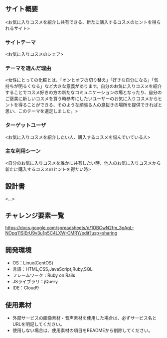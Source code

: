 # <COSME BOX>

## サイト概要
<お気に入りコスメを紹介し共有できる、新たに購入するコスメのヒントを得られるサイト>

### サイトテーマ
<お気に入りコスメのシェア>

### テーマを選んだ理由
<女性にとっての化粧とは、「オンとオフの切り替え」「好きな自分になる」「気持ちが明るくなる」など大きな意義があります。自分のお気に入りコスメを紹介することでコスメ好きの方の新たなコミュニケーションの場となったり、自分のご褒美に新しいコスメを買う時参考にしたいユーザーのお気に入りコスメからヒントを得ることができる、そのような頑張る人の息抜きの場所を提供できればと思い、このテーマを選定しました。>

### ターゲットユーザ
<お気に入りコスメを紹介したい人、購入するコスメを悩んでいている人>

### 主な利用シーン
<自分のお気に入りコスメを誰かに共有したい時、他人のお気に入りコスメから新たに購入するコスメのヒントを得たい時>

## 設計書
<...>

## チャレンジ要素一覧
<https://docs.google.com/spreadsheets/d/1OBCwN2fm_3pAqL-NOpq11SIErU9v3u1p5C4LXW-CMRY/edit?usp=sharing>

## 開発環境
- OS：Linux(CentOS)
- 言語：HTML,CSS,JavaScript,Ruby,SQL
- フレームワーク：Ruby on Rails
- JSライブラリ：jQuery
- IDE：Cloud9

## 使用素材
- 外部サービスの画像素材・音声素材を使用した場合は、必ずサービス名とURLを明記してください。
- 使用しない場合は、使用素材の項目をREADMEから削除してください。